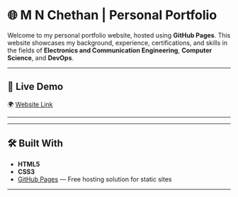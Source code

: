 # 🌐 M N Chethan | Personal Portfolio

Welcome to my personal portfolio website, hosted using **GitHub Pages**. This website showcases my background, experience, certifications, and skills in the fields of **Electronics and Communication Engineering**, **Computer Science**, and **DevOps**.

---

## 📌 Live Demo

🌍 [Website Link](https://7chethan007.github.io/Elevate_Labs_WebDev_Internship/)  

---

---

## 🛠️ Built With

- **HTML5**
- **CSS3**
- [GitHub Pages](https://pages.github.com/) — Free hosting solution for static sites

---

